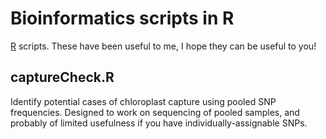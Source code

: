 Bioinformatics scripts in R
===========================

[R](https://www.r-project.org) scripts.  These have been useful to me, I hope they can be useful to you!


captureCheck.R
--------------

Identify potential cases of chloroplast capture using pooled SNP frequencies.
Designed to work on sequencing of pooled samples, and probably of limited
usefulness if you have individually-assignable SNPs.



